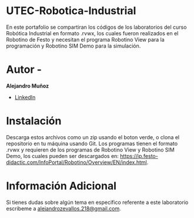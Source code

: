 # UTEC-Robotica-Industrial

En este portafolio se compartiran los códigos de los laboratorios del curso Robótica Industrial en formato .rvwx, los cuales fueron realizados en el Robotino de Festo y necesitan el programa Robotino View para la programación y Robotino SIM Demo para la simulación.

# Autor -
**Alejandro Muñoz**

* [LinkedIn](https://www.linkedin.com/in/alejandromz2/)

# Instalación
Descarga estos archivos como un zip usando el boton verde, o clona el repositorio en tu máquina usando Git. 
Los programas tienen el formato .rvwx y requieren de los programas de Robotino View y Robotino SIM Demo, los cuales pueden ser descargados en: https://ip.festo-didactic.com/InfoPortal/Robotino/Overview/EN/index.html. 

# Información Adicional
Si tienes dudas sobre algún tema en especifico referente a este laboratorio escribeme a alejandrozevallos.218@gmail.com. 

